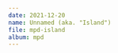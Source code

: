 ```yaml
---
date: 2021-12-20
name: Unnamed (aka. "Island")
file: mpd-island
album: mpd
---
```


<!-- Based on a percussive theme I invented while tapping a book, which I initially meant for a "jungle" theme that was never created, this mandolin piece evolves into something much deeper which I already find comparable with the first pieces in the soundtrack. Anyway, maybe it wasn't the best idea to use a contrabass as percussion again. -->
